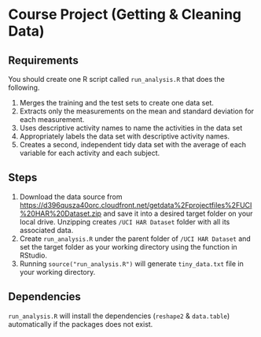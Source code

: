 # Course Project (Getting & Cleaning Data)

## Requirements

You should create one R script called ```run_analysis.R``` that does the following.

1. Merges the training and the test sets to create one data set.
2. Extracts only the measurements on the mean and standard deviation for each measurement.
3. Uses descriptive activity names to name the activities in the data set
4. Appropriately labels the data set with descriptive activity names.
5. Creates a second, independent tidy data set with the average of each variable for each activity and each subject.

## Steps

1. Download the data source from <https://d396qusza40orc.cloudfront.net/getdata%2Fprojectfiles%2FUCI%20HAR%20Dataset.zip> and save it into a desired target folder on your local drive. Unzipping creates ```/UCI HAR Dataset``` folder with all its associated data.
2. Create ```run_analysis.R``` under the parent folder of ```/UCI HAR Dataset``` and set the target folder as your working directory using the function in RStudio.
3. Running ```source("run_analysis.R")``` will generate ```tiny_data.txt``` file in your working directory.

## Dependencies

```run_analysis.R``` will install the dependencies (```reshape2``` & ```data.table```) automatically if the packages does not exist.
